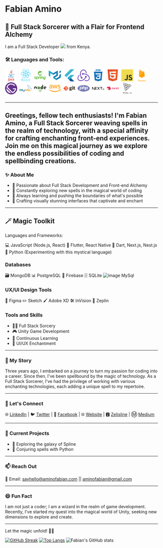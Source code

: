 # Fabian Amino   <img src="https://komarev.com/ghpvc/?username=fabianamino&style=flat-square&color=blue" alt=""/>


## 🧙 Full Stack Sorcerer with a Flair for Frontend Alchemy
I am a Full Stack Developer <img src="https://media.giphy.com/media/WUlplcMpOCEmTGBtBW/giphy.gif" width="30"> from Kenya.
### :hammer_and_wrench: Languages and Tools:
<div>
  <img src="https://github.com/devicons/devicon/blob/master/icons/java/java-original-wordmark.svg" title="Java" alt="Java" width="40" height="40"/>&nbsp;
  <img src="https://github.com/devicons/devicon/blob/master/icons/react/react-original-wordmark.svg" title="React" alt="React" width="40" height="40"/>&nbsp;
  <img src="https://github.com/devicons/devicon/blob/master/icons/spring/spring-original-wordmark.svg" title="Spring" alt="Spring" width="40" height="40"/>&nbsp;
  <img src="https://github.com/devicons/devicon/blob/master/icons/materialui/materialui-original.svg" title="Material UI" alt="Material UI" width="40" height="40"/>&nbsp;
  <img src="https://github.com/devicons/devicon/blob/master/icons/flutter/flutter-original.svg" title="Flutter" alt="Flutter" width="40" height="40"/>&nbsp;
  <img src="https://github.com/devicons/devicon/blob/master/icons/redux/redux-original.svg" title="Redux" alt="Redux " width="40" height="40"/>&nbsp;
  <img src="https://github.com/devicons/devicon/blob/master/icons/css3/css3-plain-wordmark.svg"  title="CSS3" alt="CSS" width="40" height="40"/>&nbsp;
  <img src="https://github.com/devicons/devicon/blob/master/icons/html5/html5-original.svg" title="HTML5" alt="HTML" width="40" height="40"/>&nbsp;
  <img src="https://github.com/devicons/devicon/blob/master/icons/javascript/javascript-original.svg" title="JavaScript" alt="JavaScript" width="40" height="40"/>&nbsp;
  <img src="https://github.com/devicons/devicon/blob/master/icons/firebase/firebase-plain-wordmark.svg" title="Firebase" alt="Firebase" width="40" height="40"/>&nbsp;
  <img src="https://github.com/devicons/devicon/blob/master/icons/gatsby/gatsby-original.svg" title="Gatsby"  alt="Gatsby" width="40" height="40"/>&nbsp;
  <img src="https://github.com/devicons/devicon/blob/master/icons/mysql/mysql-original-wordmark.svg" title="MySQL"  alt="MySQL" width="40" height="40"/>&nbsp;
  <img src="https://github.com/devicons/devicon/blob/master/icons/nodejs/nodejs-original-wordmark.svg" title="NodeJS" alt="NodeJS" width="40" height="40"/>&nbsp;
  <img src="https://github.com/devicons/devicon/blob/master/icons/amazonwebservices/amazonwebservices-plain-wordmark.svg" title="AWS" alt="AWS" width="40" height="40"/>&nbsp;
  <img src="https://github.com/devicons/devicon/blob/master/icons/git/git-original-wordmark.svg" title="Git" alt="Git" width="40" height="40"/>&nbsp;
  <img src="https://github.com/devicons/devicon/blob/master/icons/php/php-plain.svg" title="PHP" alt="PHP" width="40" height="40"/>&nbsp;
  <img src="https://github.com/devicons/devicon/blob/master/icons/nextjs/nextjs-original-wordmark.svg" title="Next.js" alt="Next.js" width="40" height="40"/>&nbsp;
  <img src="https://github.com/devicons/devicon/blob/master/icons/nestjs/nestjs-plain-wordmark.svg" title="NestJS" alt="NestJS" width="40" height="40"/>&nbsp;
  <img src="https://github.com/devicons/devicon/blob/master/icons/threejs/threejs-original-wordmark.svg" title="Three.js" alt="Three.js" width="40" height="40"/>
</div>

### 
---
Greetings, fellow tech enthusiasts! I'm Fabian Amino, a **Full Stack Sorcerer** weaving spells in the realm of technology, with a special affinity for crafting enchanting front-end experiences. Join me on this magical journey as we explore the endless possibilities of coding and spellbinding creations.
---
### ✨ About Me

- 🚀 Passionate about Full Stack Development and Front-end Alchemy
- 🌟 Constantly exploring new spells in the magical world of coding
- 🧠 Always learning and pushing the boundaries of what's possible
- 🎨 Crafting visually stunning interfaces that captivate and enchant

---

## 🪄 Magic Toolkit
Languages and Frameworks:

💻 JavaScript (Node.js, React)
📱 Flutter, React Native
🎨 Dart, Next.js, Nest.js
🐍 Python (Experimenting with this mystical language)

### Databases
🗃️ MongoDB
📊 PostgreSQL
🚀 Firebase
🗄️ SQLite
![image](https://github.com/fabianamino/fabianamino/assets/156438150/673548e7-e1fd-4431-80d0-b5bbf8956d53)
MySql

### UX/UI Design Tools
🎨 Figma
✏️ Sketch
🖌️ Adobe XD
🛠️ InVision
🚀 Zeplin

### Tools and Skills

- 🧙‍♂️ Full Stack Sorcery
- 🎮 Unity Game Development
- 🚀 Continuous Learning
- 📐 UI/UX Enchantment

---

### 📜 My Story

Three years ago, I embarked on a journey to turn my passion for coding into a career. Since then, I've been spellbound by the magic of technology. As a Full Stack Sorcerer, I've had the privilege of working with various enchanting technologies, each adding a unique spell to my repertoire.

---

### 💬 Let's Connect

🌐 [LinkedIn](https://www.linkedin.com/in/fabian-amino-b6bba5253/) | 🐦 [Twitter](https://twitter.com/amino_fabian) | 📘 [Facebook](https://www.facebook.com/aminofabian) | 🌐 [Website](https://www.aminofabian.com/) | 🆉  [Zelisline](https://www.zelisline.co.ke/) | Ⓜ [Medium](https://www.medium.com/@aminofabian/)

---

### 🤖 Current Projects

- 🌌 Exploring the galaxy of Spline
- 🐍 Conjuring spells with Python

---

### 📫 Reach Out

📧 Email: sayhello@aminofabian.com || aminofabian@gmail.com

---

### 😄 Fun Fact

I am not just a coder; I am a wizard in the realm of game development. Recently, I've started my quest into the magical world of Unity, seeking new dimensions to explore and create.

---

Let the magic unfold! 🚀✨

 [![GitHub Streak](http://github-readme-streak-stats.herokuapp.com?user=fabianamino&theme=dark&background=000000)](https://git.io/streak-stats)   [![Top Langs](https://github-readme-stats.vercel.app/api/top-langs/?username=fabianamino&layout=compact&theme=vision-friendly-dark)](https://github.com/fabianamino/github-readme-stats)  ![Fabian's GitHub stats](https://github-readme-stats.vercel.app/api?username=fabianamino&show_icons=true&theme=transparent)                                   

